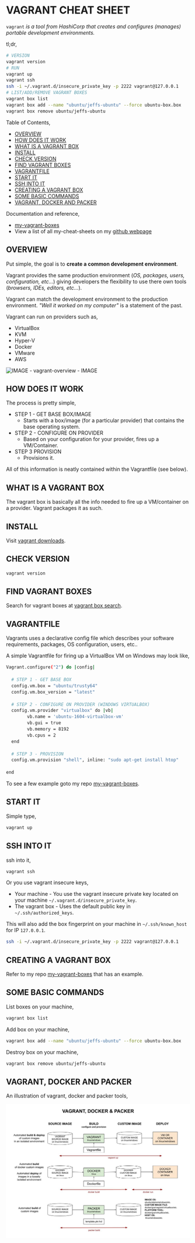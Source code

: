 # VAGRANT CHEAT SHEET

`vagrant` _is a tool from HashiCorp that creates and configures (manages)
portable development environments._

tl;dr,

```bash
# VERSION
vagrant version
# RUN
vagrant up
vagrant ssh
ssh -i ~/.vagrant.d/insecure_private_key -p 2222 vagrant@127.0.0.1
# LIST/ADD/REMOVE VAGRANT BOXES
vagrant box list
vagrant box add --name "ubuntu/jeffs-ubuntu" --force ubuntu-box.box
vagrant box remove ubuntu/jeffs-ubuntu
```

Table of Contents,

* [OVERVIEW](https://github.com/JeffDeCola/my-cheat-sheets/tree/master/software/development/development-environments/vagrant-cheat-sheet#overview)
* [HOW DOES IT WORK](https://github.com/JeffDeCola/my-cheat-sheets/tree/master/software/development/development-environments/vagrant-cheat-sheet#how-does-it-work)
* [WHAT IS A VAGRANT BOX](https://github.com/JeffDeCola/my-cheat-sheets/tree/master/software/development/development-environments/vagrant-cheat-sheet#what-is-a-vagrant-box)
* [INSTALL](https://github.com/JeffDeCola/my-cheat-sheets/tree/master/software/development/development-environments/vagrant-cheat-sheet#install)
* [CHECK VERSION](https://github.com/JeffDeCola/my-cheat-sheets/tree/master/software/development/development-environments/vagrant-cheat-sheet#check-version)
* [FIND VAGRANT BOXES](https://github.com/JeffDeCola/my-cheat-sheets/tree/master/software/development/development-environments/vagrant-cheat-sheet#find-vagrant-boxes)
* [VAGRANTFILE](https://github.com/JeffDeCola/my-cheat-sheets/tree/master/software/development/development-environments/vagrant-cheat-sheet#vagrantfile)
* [START IT](https://github.com/JeffDeCola/my-cheat-sheets/tree/master/software/development/development-environments/vagrant-cheat-sheet#start-it)
* [SSH INTO IT](https://github.com/JeffDeCola/my-cheat-sheets/tree/master/software/development/development-environments/vagrant-cheat-sheet#ssh-into-it)
* [CREATING A VAGRANT BOX](https://github.com/JeffDeCola/my-cheat-sheets/tree/master/software/development/development-environments/vagrant-cheat-sheet#creating-a-vagrant-box)
* [SOME BASIC COMMANDS](https://github.com/JeffDeCola/my-cheat-sheets/tree/master/software/development/development-environments/vagrant-cheat-sheet#some-basic-commands)
* [VAGRANT, DOCKER AND PACKER](https://github.com/JeffDeCola/my-cheat-sheets/tree/master/software/development/development-environments/vagrant-cheat-sheet#vagrant-docker-and-packer)

Documentation and reference,

* [my-vagrant-boxes](https://github.com/JeffDeCola/my-vagrant-boxes)
* View a list of all my-cheat-sheets on my
  [github webpage](https://jeffdecola.github.io/my-cheat-sheets/)

## OVERVIEW

Put simple, the goal is to **create a common development environment**.

Vagrant provides the same production environment (_OS,
packages, users, configuration, etc..._) giving developers the
flexibility to use there own tools (_browsers, IDEs, editors, etc..._).

Vagrant can match the development environment to the
production environment. _"Well it worked on my computer"_
is a statement of the past.

Vagrant can run on providers such as,

* VirtualBox
* KVM
* Hyper-V
* Docker
* VMware
* AWS

![IMAGE - vagrant-overview - IMAGE](../../../../docs/pics/vagrant-overview.jpg)

## HOW DOES IT WORK

The process is pretty simple,

* STEP 1 - GET BASE BOX/IMAGE
  * Starts with a box/image (for a particular provider) that contains the
    base operating system.
* STEP 2 - CONFIGURE ON PROVIDER
  * Based on your configuration for your provider, fires up a VM/Container.
* STEP 3 PROVISION
  * Provisions it.

All of this information is neatly contained within the Vagrantfile (see below).

## WHAT IS A VAGRANT BOX

The vagrant box is basically all the info needed to
fire up a VM/container on a provider.  Vagrant packages it as such.

## INSTALL

Visit [vagrant downloads](https://www.vagrantup.com/downloads.html).

## CHECK VERSION

```bash
vagrant version
```

## FIND VAGRANT BOXES

Search for vagrant boxes at
[vagrant box search](https://app.vagrantup.com/boxes/search).

## VAGRANTFILE

Vagrants uses a declarative config file which describes your
software requirements, packages, OS configuration, users, etc..

A simple Vagrantfile for firing up a VirtualBox VM on Windows may look like,

```bash
Vagrant.configure("2") do |config|

  # STEP 1 - GET BASE BOX
  config.vm.box = "ubuntu/trusty64"
  config.vm.box_version = "latest"

  # STEP 2 - CONFIGURE ON PROVIDER (WINDOWS VIRTUALBOX)
  config.vm.provider "virtualbox" do |vb|
        vb.name = 'ubuntu-1604-virtualbox-vm'
        vb.gui = true
        vb.memory = 8192
        vb.cpus = 2
  end

  # STEP 3 - PROVISION
  config.vm.provision "shell", inline: "sudo apt-get install htop"

end
```

To see a few example goto my repo
[my-vagrant-boxes](https://github.com/JeffDeCola/my-vagrant-boxes).

## START IT

Simple type,

```bash
vagrant up
```

## SSH INTO IT

ssh into it,

```bash
vagrant ssh
```

Or you use vagrant insecure keys,

* Your machine - You use the vagrant insecure private key
  located on your machine  `~/.vagrant.d/insecure_private_key`.
* The vagrant box - Uses the default public key in `~/.ssh/authorized_keys`.

This will also add the box fingerprint on your machine in
`~/.ssh/known_host` for IP `127.0.0.1`.

```bash
ssh -i ~/.vagrant.d/insecure_private_key -p 2222 vagrant@127.0.0.1
```

## CREATING A VAGRANT BOX

Refer to my repo [my-vagrant-boxes](https://github.com/JeffDeCola/my-vagrant-boxes)
that has an example.

## SOME BASIC COMMANDS

List boxes on your machine,

```bash
vagrant box list
```

Add box on your machine,

```bash
vagrant box add --name "ubuntu/jeffs-ubuntu" --force ubuntu-box.box
```

Destroy box on your machine,

```bash
vagrant box remove ubuntu/jeffs-ubuntu
```

## VAGRANT, DOCKER AND PACKER

An illustration of vagrant, docker and packer tools,

![IMAGE -  vagrant docker packer - IMAGE](../../../../docs/pics/vagrant-docker-packer.jpg)
